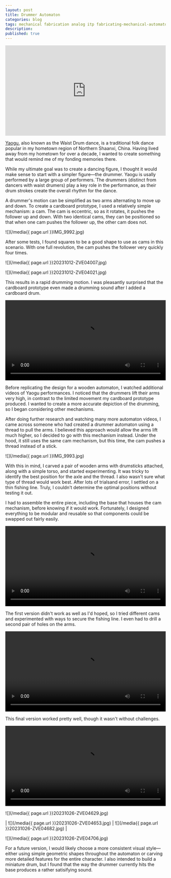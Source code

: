 ```yaml
---
layout: post
title: Drummer Automaton
categories: blog
tags: mechanical fabrication analog itp fabricating-mechanical-automatons
description:
published: true
---
```


<div style="padding-bottom:56.25%; position:relative; display:block; width: 100%">
  <iframe width="100%" height="100%" src="https://player.vimeo.com/video/1045595075" style="position:absolute; top:0; left:0;" frameborder="0" allow="autoplay; fullscreen" allowfullscreen></iframe>
</div>

[Yaogu](https://en.wikipedia.org/wiki/Yaogu), also known as the Waist Drum dance, is a traditional folk dance popular in my hometown region of Northern Shaanxi, China. Having lived away from my hometown for over a decade, I wanted to create something that would remind me of my fonding memories there.

<!--more-->

While my ultimate goal was to create a dancing figure, I thought it would make sense to start with a simpler figure—the drummer. Yaogu is usally performed by a large group of performers.`The drummers (distinct from dancers with waist drumers) play a key role in the performance, as their drum strokes create the overall rhythm for the dance.

A drummer's motion can be simplified as two arms alternating to move up and down. To create a cardboard prototype, I used a relatively simple mechanism: a cam. The cam is eccentric, so as it rotates, it pushes the follower up and down. With two identical cams, they can be positioned so that when one cam pushes the follower up, the other cam does not.

![](/media{{ page.url }}IMG_9992.jpg)

After some tests, I found squares to be a good shape to use as cams in this scenario. With one full revolution, the cam pushes the follower very quickly four times.

![](/media{{ page.url }}20231012-ZVE04007.jpg)

![](/media{{ page.url }}20231012-ZVE04021.jpg)

This results in a rapid drumming motion. I was pleasantly surprised that the cardboard prototype even made a drumming sound after I added a cardboard drum.

<video width="100%" preload="auto" controls>
  <source src="/media{{ page.url }}IMG_9812_compressed.mp4" type='video/mp4'>
</video>

Before replicating the design for a wooden automaton, I watched additional videos of Yaogu performances. I noticed that the drummers lift their arms very high, in contrast to the limited movement my cardboard prototype produced. I wanted to create a more accurate depiction of the drumming, so I began considering other mechanisms.

After doing further research and watching many more automaton videos, I came across someone who had created a drummer automaton using a thread to pull the arms. I believed this approach would allow the arms lift much higher, so I decided to go with this mechanism instead. Under the hood, it still uses the same cam mechanism, but this time, the cam pushes a thread instead of a stick.

![](/media{{ page.url }}IMG_9993.jpg)

With this in mind, I carved a pair of wooden arms with drumsticks attached, along with a simple torso, and started experimenting. It was tricky to identify the best position for the axle and the thread. I also wasn't sure what type of thread would work best. After lots of trialsand error, I settled on a thin fishing line. Truly, I couldn't determine the optimal positions without testing it out.

I had to assemble the entire piece, including the base that houses the cam mechanism, before knowing if it would work. Fortunately, I designed everything to be modular and reusable so that components could be swapped out fairly easily.

<video width="100%" preload="auto" controls>
  <source src="/media{{ page.url }}IMG_0044_compressed.mp4" type='video/mp4'>
</video>

The first version didn't work as well as I'd hoped, so I tried different cams and experimented with ways to secure the fishing line. I even had to drill a second pair of holes on the arms.

<video width="100%" preload="auto" controls>
  <source src="/media{{ page.url }}IMG_0157_compressed.mp4" type='video/mp4'>
</video>

This final version worked pretty well, though it wasn't without challenges.

<video width="100%" preload="auto" controls>
  <source src="/media{{ page.url }}20231026_C2959_compressed.mp4" type='video/mp4'>
</video>

![](/media{{ page.url }}20231026-ZVE04629.jpg)

| ![](/media{{ page.url }}20231026-ZVE04653.jpg) | ![](/media{{ page.url }}20231026-ZVE04682.jpg) |

![](/media{{ page.url }}20231026-ZVE04706.jpg)

For a future version, I would likely choose a more consistent visual style—either using simple geometric shapes throughout the automaton or carving more detailed features for the entire character. I also intended to build a miniature drum, but I found that the way the drummer currently hits the base produces a rather satisifying sound.
